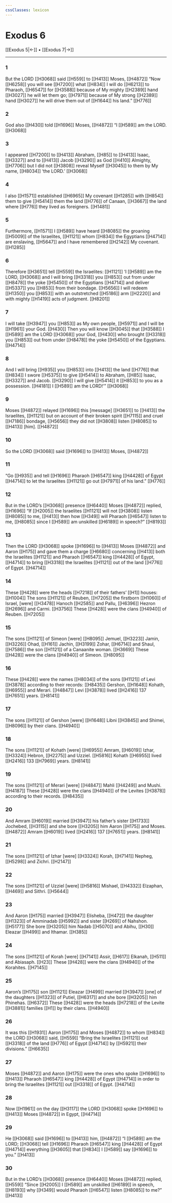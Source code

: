 ```yaml
---
cssClasses: lexicon
---
```


# Exodus 6

[[Exodus 5|←]] • [[Exodus 7|→]]

---

### 1
But the LORD [[H3068]] said [[H559]] to [[H413]] Moses, [[H4872]] “Now [[H6258]] you will see [[H7200]] what [[H834]] I will do [[H6213]] to Pharaoh, [[H6547]] for [[H3588]] because of My mighty [[H2389]] hand [[H3027]] he will let them go; [[H7971]] because of My strong [[H2389]] hand [[H3027]] he will drive them out of [[H1644]] his land.” [[H776]]

### 2
God also [[H430]] told [[H1696]] Moses, [[H4872]] “I [[H589]] am the LORD. [[H3068]]

### 3
I appeared [[H7200]] to [[H413]] Abraham, [[H85]] to [[H413]] Isaac, [[H3327]] and to [[H413]] Jacob [[H3290]] as God [[H410]] Almighty, [[H7706]] but I did not [[H3808]] reveal Myself [[H3045]] to them  by My name, [[H8034]] ‘the LORD.’ [[H3068]]

### 4
I also [[H1571]] established [[H6965]] My covenant [[H1285]] with [[H854]] them to give [[H5414]] them the land [[H776]] of Canaan, [[H3667]] the land where [[H776]] they lived as foreigners. [[H1481]]

### 5
Furthermore, [[H1571]] I [[H589]] have heard [[H8085]] the groaning [[H5009]] of the Israelites, [[H1121]] whom [[H834]] the Egyptians [[H4714]] are enslaving, [[H5647]] and I have remembered [[H2142]] My covenant. [[H1285]]

### 6
Therefore [[H3651]] tell [[H559]] the Israelites: [[H1121]] ‘I [[H589]] am the LORD, [[H3068]] and I will bring [[H3318]] you [[H853]] out from under [[H8478]] the yoke [[H5450]] of the Egyptians [[H4714]] and deliver [[H5337]] you [[H853]] from their bondage. [[H5656]] I will redeem [[H1350]] you [[H853]] with an outstretched [[H5186]] arm [[H2220]] and with mighty [[H1419]] acts of judgment. [[H8201]]

### 7
I will take [[H3947]] you [[H853]] as My own  people, [[H5971]] and I will be [[H1961]] your  God. [[H430]] Then you will know [[H3045]] that [[H3588]] I [[H589]] am the LORD [[H3068]] your God, [[H430]] who brought [[H3318]] you [[H853]] out from under [[H8478]] the yoke [[H5450]] of the Egyptians. [[H4714]]

### 8
And I will bring [[H935]] you [[H853]] into [[H413]] the land [[H776]] that [[H834]] I swore [[H5375]] to give [[H5414]] to Abraham, [[H85]] Isaac, [[H3327]] and Jacob. [[H3290]] I will give [[H5414]] it [[H853]] to you  as a possession. [[H4181]] I [[H589]] am the LORD!’” [[H3068]]

### 9
Moses [[H4872]] relayed [[H1696]] this [message] [[H3651]] to [[H413]] the Israelites, [[H1121]] but on account of their broken spirit [[H7115]] and cruel [[H7186]] bondage, [[H5656]] they did not [[H3808]] listen [[H8085]] to [[H413]] [him]. [[H4872]]

### 10
So the LORD [[H3068]] said [[H1696]] to [[H413]] Moses, [[H4872]]

### 11
“Go [[H935]] and tell [[H1696]] Pharaoh [[H6547]] king [[H4428]] of Egypt [[H4714]] to let the Israelites [[H1121]] go out [[H7971]] of his land.” [[H776]]

### 12
But in the LORD’s [[H3068]] presence [[H6440]] Moses [[H4872]] replied, [[H1696]] “If [[H2005]] the Israelites [[H1121]] will not [[H3808]] listen [[H8085]] to me, [[H413]] then how [[H349]] will Pharaoh [[H6547]] listen to me, [[H8085]] since I [[H589]] am unskilled [[H6189]] in speech?” [[H8193]]

### 13
Then the LORD [[H3068]] spoke [[H1696]] to [[H413]] Moses [[H4872]] and Aaron [[H175]] and gave them a charge [[H6680]] concerning [[H413]] both the Israelites [[H1121]] and Pharaoh [[H6547]] king [[H4428]] of Egypt, [[H4714]] to bring [[H3318]] the Israelites [[H1121]] out of the land [[H776]] of Egypt. [[H4714]]

### 14
These [[H428]] were the heads [[H7218]] of their fathers’ [[H1]] houses: [[H1004]] The sons [[H1121]] of Reuben, [[H7205]] the firstborn [[H1060]] of Israel, [were] [[H3478]] Hanoch [[H2585]] and Pallu, [[H6396]] Hezron [[H2696]] and Carmi. [[H3756]] These [[H428]] were the clans [[H4940]] of Reuben. [[H7205]]

### 15
The sons [[H1121]] of Simeon [were] [[H8095]] Jemuel, [[H3223]] Jamin, [[H3226]] Ohad, [[H161]] Jachin, [[H3199]] Zohar, [[H6714]] and Shaul, [[H7586]] the son [[H1121]] of a Canaanite woman. [[H3669]] These [[H428]] were the clans [[H4940]] of Simeon. [[H8095]]

### 16
These [[H428]] were the names [[H8034]] of the sons [[H1121]] of Levi [[H3878]] according to their records: [[H8435]] Gershon, [[H1648]] Kohath, [[H6955]] and Merari. [[H4847]] Levi [[H3878]] lived [[H2416]] 137 [[H7651]] years. [[H8141]]

### 17
The sons [[H1121]] of Gershon [were] [[H1648]] Libni [[H3845]] and Shimei, [[H8096]] by their clans. [[H4940]]

### 18
The sons [[H1121]] of Kohath [were] [[H6955]] Amram, [[H6019]] Izhar, [[H3324]] Hebron, [[H2275]] and Uzziel. [[H5816]] Kohath [[H6955]] lived [[H2416]] 133 [[H7969]] years. [[H8141]]

### 19
The sons [[H1121]] of Merari [were] [[H4847]] Mahli [[H4249]] and Mushi. [[H4187]] These [[H428]] were the clans [[H4940]] of the Levites [[H3878]] according to their records. [[H8435]]

### 20
And Amram [[H6019]] married [[H3947]] his father’s sister [[H1733]] Jochebed, [[H3115]] and she bore [[H3205]] him Aaron [[H175]] and Moses. [[H4872]] Amram [[H6019]] lived [[H2416]] 137 [[H7651]] years. [[H8141]]

### 21
The sons [[H1121]] of Izhar [were] [[H3324]] Korah, [[H7141]] Nepheg, [[H5298]] and Zichri. [[H2147]]

### 22
The sons [[H1121]] of Uzziel [were] [[H5816]] Mishael, [[H4332]] Elzaphan, [[H469]] and Sithri. [[H5644]]

### 23
And Aaron [[H175]] married [[H3947]] Elisheba, [[H472]] the daughter [[H1323]] of Amminadab [[H5992]] and sister [[H269]] of Nahshon. [[H5177]] She bore [[H3205]] him Nadab [[H5070]] and Abihu, [[H30]] Eleazar [[H499]] and Ithamar. [[H385]]

### 24
The sons [[H1121]] of Korah [were] [[H7141]] Assir, [[H617]] Elkanah, [[H511]] and Abiasaph. [[H23]] These [[H428]] were the clans [[H4940]] of the Korahites. [[H7145]]

### 25
Aaron’s [[H175]] son [[H1121]] Eleazar [[H499]] married [[H3947]] [one] of the daughters [[H1323]] of Putiel, [[H6317]] and she bore [[H3205]] him  Phinehas. [[H6372]] These [[H428]] were the heads [[H7218]] of the Levite [[H3881]] families [[H1]] by their clans. [[H4940]]

### 26
It was this [[H1931]] Aaron [[H175]] and Moses [[H4872]] to whom [[H834]] the LORD [[H3068]] said, [[H559]] “Bring the Israelites [[H1121]] out [[H3318]] of the land [[H776]] of Egypt [[H4714]] by [[H5921]] their divisions.” [[H6635]]

### 27
Moses [[H4872]] and Aaron [[H175]] were the ones who spoke [[H1696]] to [[H413]] Pharaoh [[H6547]] king [[H4428]] of Egypt [[H4714]] in order to bring the Israelites [[H1121]] out [[H3318]] of Egypt. [[H4714]]

### 28
Now [[H1961]] on the day [[H3117]] the LORD [[H3068]] spoke [[H1696]] to [[H413]] Moses [[H4872]] in Egypt, [[H4714]]

### 29
He [[H3068]] said [[H1696]] to [[H413]] him, [[H4872]] “I [[H589]] am the LORD; [[H3068]] tell [[H1696]] Pharaoh [[H6547]] king [[H4428]] of Egypt [[H4714]] everything [[H3605]] that [[H834]] I [[H589]] say [[H1696]] to you.” [[H413]]

### 30
But in the LORD’s [[H3068]] presence [[H6440]] Moses [[H4872]] replied, [[H559]] “Since [[H2005]] I [[H589]] am unskilled [[H6189]] in speech, [[H8193]] why [[H349]] would Pharaoh [[H6547]] listen [[H8085]] to me?” [[H413]]

